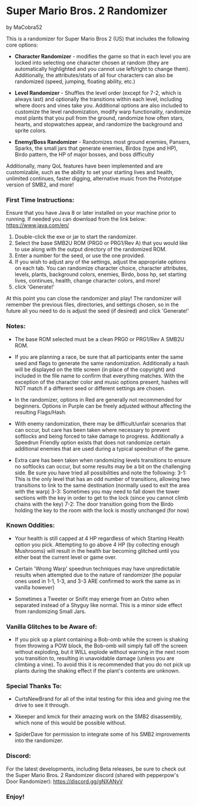 # Super Mario Bros. 2 Randomizer
by MaCobra52

This is a randomizer for Super Mario Bros 2 (US) that includes the following core options:

- **Character Randomizer** - modifies the game so that in each level you are locked into selecting one character chosen at random (they are automatically highlighted and you cannot use left/right to change them). Additionally, the attributes/stats of all four characters can also be randomized (speed, jumping, floating ability, etc.)

- **Level Randomizer** - Shuffles the level order (except for 7-2, which is always last) and optionally the transitions within each level, including where doors and vines take you. Additional options are also included to customize the level randomization, modify warp functionality, randomize most plants that you pull from the ground, randomize how often stars, hearts, and stopwatches appear, and randomize the background and sprite colors.

- **Enemy/Boss Randomizer** - Randomizes most ground enemies, Pansers, Sparks, the small jars that generate enemies, Birdos (type and HP), Birdo pattern, the HP of major bosses, and boss difficulty

Additionally, many QoL features have been implemented and are customizable, such as the ability to set your starting lives and health, unlimited continues, faster digging, alternative music from the Prototype version of SMB2, and more!


### First Time Instructions:

Ensure that you have Java 8 or later installed on your machine prior to running. If needed you can download from the link below:
https://www.java.com/en/

1. Double-click the exe or jar to start the randomizer.
2. Select the base SMB2U ROM (PRG0 or PRG1/Rev A) that you would like to use along with the output directory of the randomized ROM.
3. Enter a number for the seed, or use the one provided.
4. If you wish to adjust any of the settings, adjust the appropriate options on each tab. You can randomize character choice, character attributes, levels, plants, background colors, enemies, Birdo, boss hp, set starting lives, continues, health, change character colors, and more!
5. click 'Generate!'

At this point you can close the randomizer and play! The randomizer will remember the previous files, directories, and settings chosen, so in the future all you need to do is adjust the seed (if desired) and click 'Generate!'


### Notes:

- The base ROM selected must be a clean PRG0 or PRG1/Rev A SMB2U ROM.

- If you are planning a race, be sure that all participants enter the same seed and flags to generate the same randomization. Additionally a hash will be displayed on the title screen (in place of the copyright) and included in the file name to confirm that everything matches. With the exception of the character color and music options present, hashes will NOT match if a different seed or different settings are chosen.

- In the randomizer, options in Red are generally not recommended for beginners. Options in Purple can be freely adjusted without affecting the resulting Flags/Hash.

- With enemy randomization, there may be difficult/unfair scenarios that can occur, but care has been taken where necessary to prevent softlocks and being forced to take damage to progress. Additionally a Speedrun Friendly option exists that does not randomize certain additional enemies that are used during a typical speedrun of the game.

- Extra care has been taken when randomizing levels transitions to ensure no softlocks can occur, but some results may be a bit on the challenging side. Be sure you have tried all possibilities and note the following:
3-1: This is the only level that has an odd number of transitions, allowing two transitions to link to the same destination (normally used to exit the area with the warp)
3-3: Sometimes you may need to fall down the tower sections with the key in order to get to the lock (since you cannot climb chains with the key)
7-2: The door transition going from the Birdo holding the key to the room with the lock is mostly unchanged (for now)


### Known Oddities:

- Your health is still capped at 4 HP regardless of which Starting Health option you pick. Attempting to go above 4 HP (by collecting enough Mushrooms) will result in the health bar becoming glitched until you either beat the current level or game over.

- Certain 'Wrong Warp' speedrun techniques may have unpredictable results when attempted due to the nature of randomizer (the popular ones used in 1-1, 1-3, and 3-3 ARE confirmed to work the same as in vanilla however)

- Sometimes a Tweeter or Snifit may emerge from an Ostro when separated instead of a Shyguy like normal. This is a minor side effect from randomizing Small Jars.


### Vanilla Glitches to be Aware of:

- If you pick up a plant containing a Bob-omb while the screen is shaking from throwing a POW block, the Bob-omb will simply fall off the screen without exploding, but it WILL explode without warning in the next room you transition to, resulting in unavoidable damage (unless you are climbing a vine). To avoid this it is recommended that you do not pick up plants during the shaking effect if the plant's contents are unknown.


### Special Thanks To: 

- CurtsNewBrand for all of the inital testing for this idea and giving me the drive to see it through.

- Xkeeper and kmck for their amazing work on the SMB2 disassembly, which none of this would be possible without.

- SpiderDave for permission to integrate some of his SMB2 improvements into the randomizer.

### Discord:

For the latest developments, including Beta releases, be sure to check out the Super Mario Bros. 2 Randomizer discord (shared with pepperpow's Door Randomizer):
https://discord.gg/gNXANyV

### Enjoy!
